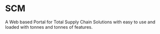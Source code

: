 # SCM
A Web based Portal for Total Supply Chain Solutions with easy to use and loaded with tonnes and tonnes of features.
